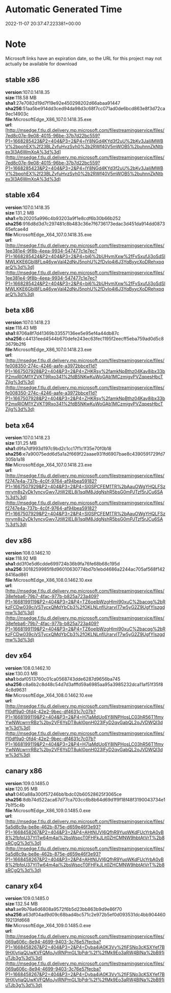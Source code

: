 # Automatic Generated Time
2022-11-07 20:37:47.223381+00:00

# Note
Microsoft links have an expiration date, so the URL for this project may not actually be available for download

## stable x86
**version**:107.0.1418.35  
**size**:118.58 MB  
**sha1**:27e7082d19d7f19e92e450298202d66abaa91447  
**sha256**:51aa5be914dd3ced94da98d3c68f7cc071ad0de6bcd863e8f3d72ca9ec14903c  
**file**:MicrosoftEdge_X86_107.0.1418.35.exe  
**url**:[http://msedge.f.tlu.dl.delivery.mp.microsoft.com/filestreamingservice/files/7ed8c07e-9e08-4015-96be-37b7d22bc559?P1=1668285423&P2=404&P3=2&P4=lY8NGd4KYd3f2uU%2bKv3JaljlMWBV%2bpohEX%2f23BLZvfuHvzSyh0%2b2RWf40V5mWOB5%2buhnnZkNtbex3I3A6WmXoA%3d%3d](http://msedge.f.tlu.dl.delivery.mp.microsoft.com/filestreamingservice/files/7ed8c07e-9e08-4015-96be-37b7d22bc559?P1=1668285423&P2=404&P3=2&P4=lY8NGd4KYd3f2uU%2bKv3JaljlMWBV%2bpohEX%2f23BLZvfuHvzSyh0%2b2RWf40V5mWOB5%2buhnnZkNtbex3I3A6WmXoA%3d%3d)  

## stable x64
**version**:107.0.1418.35  
**size**:131.2 MB  
**sha1**:e1b20205a996c4b93203a9f1e8cdf6b30b66b252  
**sha256**:916d8d3d7c297481c8b483c36e7f6736173edac3d451da914dd087365efcae4d  
**file**:MicrosoftEdge_X64_107.0.1418.35.exe  
**url**:[http://msedge.f.tlu.dl.delivery.mp.microsoft.com/filestreamingservice/files/1ee381e4-9f8b-4eea-9934-547477c1e7ec?P1=1668285424&P2=404&P3=2&P4=bj6%2bUHvmXxw%2fFvSxufJj3oSdSlMWLKKE6Gbl8FLq46ywVal42dNrJ5nohU%2fDvIo4i6J3YqByycXoDRehxpqarQ%3d%3d](http://msedge.f.tlu.dl.delivery.mp.microsoft.com/filestreamingservice/files/1ee381e4-9f8b-4eea-9934-547477c1e7ec?P1=1668285424&P2=404&P3=2&P4=bj6%2bUHvmXxw%2fFvSxufJj3oSdSlMWLKKE6Gbl8FLq46ywVal42dNrJ5nohU%2fDvIo4i6J3YqByycXoDRehxpqarQ%3d%3d)  

## beta x86
**version**:107.0.1418.23  
**size**:118.43 MB  
**sha1**:8706a8f7d41369b33557136ee5e95ef4a44db87c  
**sha256**:c44131eed4544b670defe243ec63fec1195f2eecff5eba759ad0d5c83679b2f6  
**file**:MicrosoftEdge_X86_107.0.1418.23.exe  
**url**:[http://msedge.f.tlu.dl.delivery.mp.microsoft.com/filestreamingservice/files/fe008350-274c-4246-aafe-a3972bbce11d?P1=1667507928&P2=404&P3=2&P4=ZHKRsy%2famkNpBthz04Kav8ibx33bP2mxRIOM1YZVKT9Rxo341%2fdB5NKwKuWoGAb1MCzmigvPVZqpesHbcTZjIg%3d%3d](http://msedge.f.tlu.dl.delivery.mp.microsoft.com/filestreamingservice/files/fe008350-274c-4246-aafe-a3972bbce11d?P1=1667507928&P2=404&P3=2&P4=ZHKRsy%2famkNpBthz04Kav8ibx33bP2mxRIOM1YZVKT9Rxo341%2fdB5NKwKuWoGAb1MCzmigvPVZqpesHbcTZjIg%3d%3d)  

## beta x64
**version**:107.0.1418.23  
**size**:131.25 MB  
**sha1**:d9fa7df993d197c9bd2c1cc17f1c1f35e70f0b18  
**sha256**:e7a90075edd6d5a1a2f669f22aaae931fd6907bae8c4390591729fd7305b1a18  
**file**:MicrosoftEdge_X64_107.0.1418.23.exe  
**url**:[http://msedge.f.tlu.dl.delivery.mp.microsoft.com/filestreamingservice/files/f2747e4a-737b-4c0f-9764-af94bea59182?P1=1667507929&P2=404&P3=2&P4=Sl0SPCFEM1TR%2bAauOWgYHQLFSzmrym8s2vDk1yncyGwv7JtW2IEL8i1sqIM8JdgNshR5bsG0mPJTzf5rJCu6SA%3d%3d](http://msedge.f.tlu.dl.delivery.mp.microsoft.com/filestreamingservice/files/f2747e4a-737b-4c0f-9764-af94bea59182?P1=1667507929&P2=404&P3=2&P4=Sl0SPCFEM1TR%2bAauOWgYHQLFSzmrym8s2vDk1yncyGwv7JtW2IEL8i1sqIM8JdgNshR5bsG0mPJTzf5rJCu6SA%3d%3d)  

## dev x86
**version**:108.0.1462.10  
**size**:118.92 MB  
**sha1**:dd3f0e5d6cdde699724b36b9fa76fe68b68c195d  
**sha256**:3018259985f8d96010630774bd7b1ebd4686a2244ac705af568f1428416ad861  
**file**:MicrosoftEdge_X86_108.0.1462.10.exe  
**url**:[http://msedge.f.tlu.dl.delivery.mp.microsoft.com/filestreamingservice/files/38efeba6-79b7-4fac-977b-b825a723a409?P1=1668199119&P2=404&P3=2&P4=TZ6oelbWzgHlmI90xuC%2bacqg%2bRkzFCDw039ciVSTycxQMdYbCb3%2fOKLNLnflUrarvIT7w5yG2Z9UgfYIszgdmw%3d%3d](http://msedge.f.tlu.dl.delivery.mp.microsoft.com/filestreamingservice/files/38efeba6-79b7-4fac-977b-b825a723a409?P1=1668199119&P2=404&P3=2&P4=TZ6oelbWzgHlmI90xuC%2bacqg%2bRkzFCDw039ciVSTycxQMdYbCb3%2fOKLNLnflUrarvIT7w5yG2Z9UgfYIszgdmw%3d%3d)  

## dev x64
**version**:108.0.1462.10  
**size**:130.03 MB  
**sha1**:bdaf0513760c01ca0568743dde6287d9656ba745  
**sha256**:c8a6b2c8d48c54d7d3afffd59a6985aa95a3985232dca11af51f35f84c8d9631  
**file**:MicrosoftEdge_X64_108.0.1462.10.exe  
**url**:[http://msedge.f.tlu.dl.delivery.mp.microsoft.com/filestreamingservice/files/f10df9a0-0fd4-42e2-9bec-df4631c7c07b?P1=1668199119&P2=404&P3=2&P4=H7laMdUo6Y8INPHosLC03hR56T1fmyYwNWcwrrrRBz%2by2VF6YsDT8ukI0pnH023lFyD2qvGabQL2oJVDWQI3dw%3d%3d](http://msedge.f.tlu.dl.delivery.mp.microsoft.com/filestreamingservice/files/f10df9a0-0fd4-42e2-9bec-df4631c7c07b?P1=1668199119&P2=404&P3=2&P4=H7laMdUo6Y8INPHosLC03hR56T1fmyYwNWcwrrrRBz%2by2VF6YsDT8ukI0pnH023lFyD2qvGabQL2oJVDWQI3dw%3d%3d)  

## canary x86
**version**:109.0.1485.0  
**size**:120.95 MB  
**sha1**:040a88a300f57246bb1bdc02b60528625f3065ce  
**sha256**:8db74d522aca67d77ca703cc6b8b64d69d1f9f18f48f3190043734e17b1f5c4b  
**file**:MicrosoftEdge_X86_109.0.1485.0.exe  
**url**:[http://msedge.f.tlu.dl.delivery.mp.microsoft.com/filestreamingservice/files/5a5d8c9a-be8e-462b-875e-d659e46f3e93?P1=1668458267&P2=404&P3=2&P4=AHtNUVI6QfhR9YuoWKdFUcYrbA0yB8%2fbfpU37YITw64m4ai%2bsWspcT0FHFkJLit0ZHCMNW9hbtAtVrT%2b8sRCgQ%3d%3d](http://msedge.f.tlu.dl.delivery.mp.microsoft.com/filestreamingservice/files/5a5d8c9a-be8e-462b-875e-d659e46f3e93?P1=1668458267&P2=404&P3=2&P4=AHtNUVI6QfhR9YuoWKdFUcYrbA0yB8%2fbfpU37YITw64m4ai%2bsWspcT0FHFkJLit0ZHCMNW9hbtAtVrT%2b8sRCgQ%3d%3d)  

## canary x64
**version**:109.0.1485.0  
**size**:132.54 MB  
**sha1**:ae9b76a6d6808a9572f6b5d23bb863b9d9e86f70  
**sha256**:a63df04ad9d09c68bad4bc571c2e972b5ef0d093531dc4bb90446019213fd668  
**file**:MicrosoftEdge_X64_109.0.1485.0.exe  
**url**:[http://msedge.f.tlu.dl.delivery.mp.microsoft.com/filestreamingservice/files/069a606c-8e94-4699-9403-3c76e57fecba?P1=1668458267&P2=404&P3=2&P4=Dyba4jA0K3Vv%2fiFSNo3cKSXYef7B9HXlytjaQUwKVFQMoJylRNPmGL1bPdr%2f%2fMk9Eo3aRW4BlNa%2bB91iuTJb3g%3d%3d](http://msedge.f.tlu.dl.delivery.mp.microsoft.com/filestreamingservice/files/069a606c-8e94-4699-9403-3c76e57fecba?P1=1668458267&P2=404&P3=2&P4=Dyba4jA0K3Vv%2fiFSNo3cKSXYef7B9HXlytjaQUwKVFQMoJylRNPmGL1bPdr%2f%2fMk9Eo3aRW4BlNa%2bB91iuTJb3g%3d%3d)  

